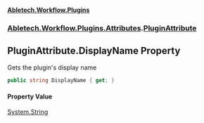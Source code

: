 #### [Abletech.Workflow.Plugins](index.md 'index')
### [Abletech.Workflow.Plugins.Attributes](Abletech_Workflow_Plugins_Attributes.md 'Abletech.Workflow.Plugins.Attributes').[PluginAttribute](PluginAttribute.md 'Abletech.Workflow.Plugins.Attributes.PluginAttribute')
## PluginAttribute.DisplayName Property
Gets the plugin's display name  
```csharp
public string DisplayName { get; }
```
#### Property Value
[System.String](https://docs.microsoft.com/en-us/dotnet/api/System.String 'System.String')
